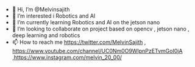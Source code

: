 - 👋 Hi, I’m @Melvinsajith
- 👀 I’m interested i Robotics and AI 
- 🌱 I’m currently learning Robotics and AI on the jetson nano 
- 💞️ I’m looking to collaborate on project based on opencv , jetson nano , deep learning and robotics
- 📫 How to reach me https://twitter.com/MelvinSajith , https://www.youtube.com/channel/UC0Nm0O9WIpnPzETvmGoI0jA ,https://www.instagram.com/melvin_20_00/

<!---
Melvinsajith/Melvinsajith is a ✨ special ✨ repository because its `README.md` (this file) appears on your GitHub profile.
You can click the Preview link to take a look at your changes.
--->
